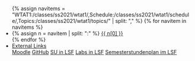 <ul class="nav nav-tabs">
{% assign navitems = "WTAT1:/classes/ss2021/wtat1/,Schedule:/classes/ss2021/wtat1/schedule/,Topics:/classes/ss2021/wtat1/topics/" | split: "," %}
{% for navitem in navitems %}
  <li class="nav-item">
    {% assign n = navitem | split: ":" %}
    <a class="nav-link {% if page.url == n[1] %}active{% endif %}" href="{{ site.baseurl }}{{ n[1] }}">{{ n[0] }}</a>
  </li>
{% endfor %}
<li class="nav-item dropdown">
    <a class="nav-link dropdown-toggle" data-toggle="dropdown" href="#" role="button" aria-haspopup="true" aria-expanded="false">External Links</a>
    <div class="dropdown-menu">
      <a class="dropdown-item" target = "ex_link" href="https://moodle.htw-berlin.de/course/view.php?id=31139">Moodle</a>
      <a class="dropdown-item" target = "ex_link" href="https://github.com/htw-imi-wtat1">GitHub</a>
      <a class="dropdown-item" target = "ex_link" href="https://lsf.htw-berlin.de/qisserver/rds?state=verpublish&status=init&vmfile=no&publishid=169610&moduleCall=webInfo&publishConfFile=webInfo&publishSubDir=veranstaltung">SU in LSF</a>
      <a class="dropdown-item" target = "ex_link" href="https://lsf.htw-berlin.de/qisserver/rds?state=verpublish&status=init&vmfile=no&publishid=169606&moduleCall=webInfo&publishConfFile=webInfo&publishSubDir=veranstaltung">Labs in LSF</a>
      <a class="dropdown-item" target = "ex_link" href="https://lsf.htw-berlin.de/qisserver/rds?state=wplan&act=stg&pool=stg&P.subc=plan&k_abstgv.abstgvnr=231&idcol=k_abstgv.abstgvnr&idval=231&r_zuordabstgv.semvonint=5&k_abstgv.dtxt=internationale&r_zuordabstgv.sembisint=6&purge=n&getglobal=n&text=Internationale+Medieninformatik+%28B%29%2C+Pr%C3%BCfungsOrdnung+20112">Semesterstundenplan im LSF</a>
    </div>
  </li>
</ul>
